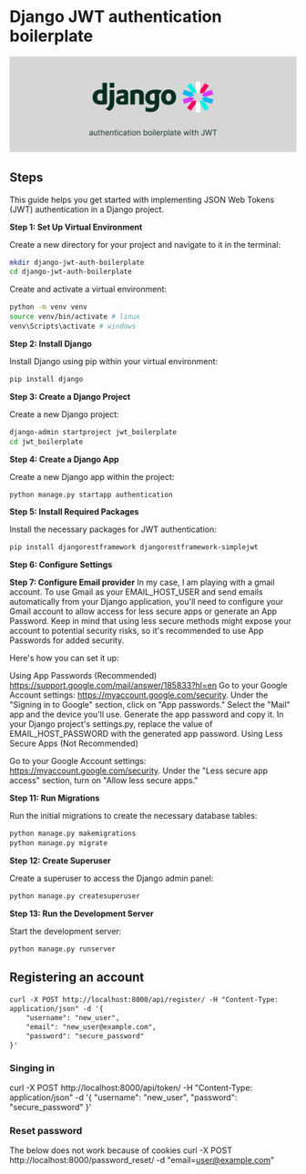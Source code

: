 # Django JWT authentication boilerplate
<a href = "https://github.com/itsmais/telegram-bot-github-notifications">
<img src = "./header.png"/ alt="django and jwt logos">
</a>

## Steps

This guide helps you get started with implementing JSON Web Tokens (JWT) authentication in a Django project.

**Step 1: Set Up Virtual Environment**

Create a new directory for your project and navigate to it in the terminal:

```bash
mkdir django-jwt-auth-boilerplate
cd django-jwt-auth-boilerplate
```

Create and activate a virtual environment:

```bash
python -m venv venv
source venv/bin/activate # linux
venv\Scripts\activate # windows
```

**Step 2: Install Django**

Install Django using pip within your virtual environment:

```bash
pip install django
```

**Step 3: Create a Django Project**

Create a new Django project:

```bash
django-admin startproject jwt_boilerplate
cd jwt_boilerplate
```

**Step 4: Create a Django App**

Create a new Django app within the project:

```bash
python manage.py startapp authentication
```

**Step 5: Install Required Packages**

Install the necessary packages for JWT authentication:

```bash
pip install djangorestframework djangorestframework-simplejwt
```

**Step 6: Configure Settings**

**Step 7: Configure Email provider**
In my case, I am playing with a gmail account.
To use Gmail as your EMAIL_HOST_USER and send emails automatically from your Django application, you'll need to configure your Gmail account to allow access for less secure apps or generate an App Password. Keep in mind that using less secure methods might expose your account to potential security risks, so it's recommended to use App Passwords for added security.

Here's how you can set it up:

Using App Passwords (Recommended)
https://support.google.com/mail/answer/185833?hl=en
Go to your Google Account settings: https://myaccount.google.com/security.
Under the "Signing in to Google" section, click on "App passwords."
Select the "Mail" app and the device you'll use.
Generate the app password and copy it.
In your Django project's settings.py, replace the value of EMAIL_HOST_PASSWORD with the generated app password.
Using Less Secure Apps (Not Recommended)

Go to your Google Account settings: https://myaccount.google.com/security.
Under the "Less secure app access" section, turn on "Allow less secure apps."

**Step 11: Run Migrations**

Run the initial migrations to create the necessary database tables:

```bash
python manage.py makemigrations
python manage.py migrate
```

**Step 12: Create Superuser**

Create a superuser to access the Django admin panel:

```bash
python manage.py createsuperuser
```

**Step 13: Run the Development Server**

Start the development server:

```bash
python manage.py runserver
```

## Registering an account

```
curl -X POST http://localhost:8000/api/register/ -H "Content-Type: application/json" -d '{
    "username": "new_user",
    "email": "new_user@example.com",
    "password": "secure_password"
}'

```

### Singing in

curl -X POST http://localhost:8000/api/token/ -H "Content-Type: application/json" -d '{
"username": "new_user",
"password": "secure_password"
}'

### Reset password

The below does not work because of cookies
curl -X POST http://localhost:8000/password_reset/ -d "email=user@example.com"
